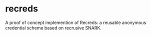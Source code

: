 # recreds
A proof of concept implemention of Recreds: a reusable anonymous credential scheme based on recrusive SNARK.

